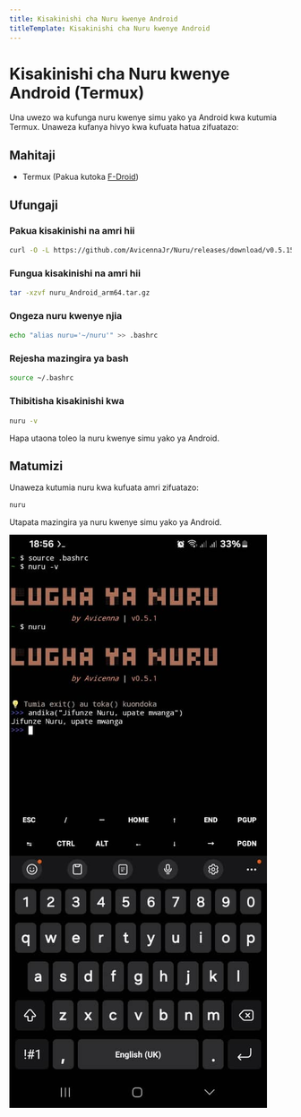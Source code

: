 ```yaml
---
title: Kisakinishi cha Nuru kwenye Android
titleTemplate: Kisakinishi cha Nuru kwenye Android
---
```


# Kisakinishi cha Nuru kwenye Android (Termux)

Una uwezo wa kufunga nuru kwenye simu yako ya Android kwa kutumia Termux. Unaweza kufanya hivyo kwa kufuata hatua zifuatazo:

## Mahitaji

- Termux (Pakua kutoka [F-Droid](https://f-droid.org/repo/com.termux_118.apk))

## Ufungaji

### Pakua kisakinishi na amri hii

```bash
curl -O -L https://github.com/AvicennaJr/Nuru/releases/download/v0.5.15/nuru_Android_arm64.tar.gz
```

### Fungua kisakinishi na amri hii

```bash
tar -xzvf nuru_Android_arm64.tar.gz
```

### Ongeza nuru kwenye njia

```bash
echo "alias nuru='~/nuru'" >> .bashrc
```

### Rejesha mazingira ya bash

```bash
source ~/.bashrc
```

### Thibitisha kisakinishi kwa

```bash
nuru -v
```

Hapa utaona toleo la nuru kwenye simu yako ya Android.

## Matumizi

Unaweza kutumia nuru kwa kufuata amri zifuatazo:

```bash
nuru
```

Utapata mazingira ya nuru kwenye simu yako ya Android.

![Muonekano Baada ya kusanikisha](./public/nuru-android.png)
